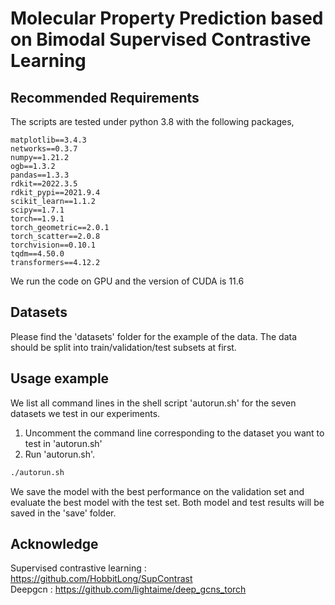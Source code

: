 # Molecular Property Prediction based on Bimodal Supervised Contrastive Learning

## Recommended Requirements
The scripts are tested under python 3.8 with the following packages, 
```
matplotlib==3.4.3  
networks==0.3.7   
numpy==1.21.2  
ogb==1.3.2  
pandas==1.3.3  
rdkit==2022.3.5  
rdkit_pypi==2021.9.4  
scikit_learn==1.1.2  
scipy==1.7.1    
torch==1.9.1  
torch_geometric==2.0.1  
torch_scatter==2.0.8  
torchvision==0.10.1  
tqdm==4.50.0  
transformers==4.12.2  
```
We run the code on GPU and the version of CUDA is 11.6

## Datasets
Please find the 'datasets' folder for the example of the data. The data should be split into train/validation/test subsets at first. 

## Usage example
We list all command lines in the shell script 'autorun.sh' for the seven datasets we test in our experiments. 
1. Uncomment the command line corresponding to the dataset you want to test in 'autorun.sh'
2. Run 'autorun.sh'.
```sh
./autorun.sh
```
We save the model with the best performance on the validation set and evaluate the best model with the test set.
Both model and test results will be saved in the 'save' folder.

## Acknowledge
Supervised contrastive learning : https://github.com/HobbitLong/SupContrast  
Deepgcn : https://github.com/lightaime/deep_gcns_torch
